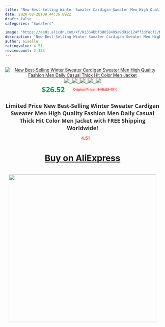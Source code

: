 ```yaml
---
title: "New Best-Selling Winter Sweater Cardigan Sweater Men High Quality Fashion Men Daily Casual Thick Hit Color Men Jacket"
date: 2020-08-28T09:44:36.892Z
draft: false
categories: "Sweaters"

image: "https://ae01.alicdn.com/kf/H1354bbf3d058405a9d91d124ff3dfecfC/New-Best-Selling-Winter-Sweater-Cardigan-Sweater-Men-High-Quality-Fashion-Men-Daily-Casual-Thick-Hit.jpg"
description: "New Best-Selling Winter Sweater Cardigan Sweater Men High Quality Fashion Men Daily Casual Thick Hit Color Men Jacket"
author: Giselle
ratingvalue: 4.51
reviewcount: 2.333
---
```

<br>
<div style="text-align: center;">
<a href="https://s.click.aliexpress.com/e/_A3waoN" target="_blank" rel="nofollow noopener noreferrer"><img alt="New Best-Selling Winter Sweater Cardigan Sweater Men High Quality Fashion Men Daily Casual Thick Hit Color Men Jacket" class="magnifier-image" src="https://ae01.alicdn.com/kf/H1354bbf3d058405a9d91d124ff3dfecfC/New-Best-Selling-Winter-Sweater-Cardigan-Sweater-Men-High-Quality-Fashion-Men-Daily-Casual-Thick-Hit.jpg_640x640.jpg">
<br>
<img style="border:1px solid salmon" src="https://ae01.alicdn.com/kf/H1354bbf3d058405a9d91d124ff3dfecfC/New-Best-Selling-Winter-Sweater-Cardigan-Sweater-Men-High-Quality-Fashion-Men-Daily-Casual-Thick-Hit.jpg_120x120.jpg">&nbsp;&nbsp;<img style="border:1px solid salmon" src="https://ae01.alicdn.com/kf/Hee1bbe9f8c7b4d2590f1d982f31f335b0/New-Best-Selling-Winter-Sweater-Cardigan-Sweater-Men-High-Quality-Fashion-Men-Daily-Casual-Thick-Hit.jpg_120x120.jpg">&nbsp;&nbsp;<img style="border:1px solid salmon" src="https://ae01.alicdn.com/kf/H8c342f1784364ee7bcb7cc138cbbb140Y/New-Best-Selling-Winter-Sweater-Cardigan-Sweater-Men-High-Quality-Fashion-Men-Daily-Casual-Thick-Hit.jpg_120x120.jpg">&nbsp;&nbsp;<img style="border:1px solid salmon" src="https://ae01.alicdn.com/kf/H77ffba26f3084e2e8117962e12a60028Z/New-Best-Selling-Winter-Sweater-Cardigan-Sweater-Men-High-Quality-Fashion-Men-Daily-Casual-Thick-Hit.jpg_120x120.jpg">&nbsp;&nbsp;<img style="border:1px solid salmon" src="https://ae01.alicdn.com/kf/H3b58609abdf742f69131916a05fb459dL/New-Best-Selling-Winter-Sweater-Cardigan-Sweater-Men-High-Quality-Fashion-Men-Daily-Casual-Thick-Hit.jpg_120x120.jpg"></a></div><br0>
<div style="text-align: center;"><span style="background-color: white; border: 0px; box-sizing: border-box; color: seagreen; display: inline-block; font-family: &quot;open sans&quot; , &quot;arial&quot; , &quot;helvetica&quot; , sans-serif , &quot;heiti&quot;; font-size: 24px; font-stretch: inherit; font-weight: 700; line-height: inherit; margin: 0px 10px 0px 0px; padding: 0px; vertical-align: middle;">$26.52 </span>
<span style="background: rgb(255 , 241 , 241); border-radius: 3px; border: 0px; box-sizing: border-box; color: #ff4747; display: inline-block; font-family: inherit; font-size: 12px; font-stretch: inherit; font-style: inherit; font-variant: inherit; font-weight: 600; line-height: inherit; margin: 0px; padding: 2px 5px; transform: scale(0.9); vertical-align: middle;">Original Price : <b style="text-decoration: line-through;">$48.22 </b> 45%&nbsp;&nbsp;</span></div>
<h1 style="color: #333333; display: inline-block; font-family: &quot;open sans&quot; , &quot;arial&quot; , &quot;helvetica&quot; , sans-serif , &quot;heiti&quot;; font-size: 18px; font-stretch: inherit; font-weight: 700; text-align: center;">Limited Price New Best-Selling Winter Sweater Cardigan Sweater Men High Quality Fashion Men Daily Casual Thick Hit Color Men Jacket with FREE Shipping Worldwide!</h1>
<div style="color: #ff4747; text-align: center;">
<img src="https://4.bp.blogspot.com/-M0ZcTcb-5uY/XleCXlxnR4I/AAAAAAAAAEc/OrjgMkXV1oMQFaCRZj5HQwOCBcu3w1FegCPcBGAYYCw/s1600/star.png" style="height: 15px;">&nbsp;<b>4.51</b></div>
<div class="button_cont" align="center"><a class="buynow_a" href="https://s.click.aliexpress.com/e/_A3waoN" target="_blank" rel="nofollow noopener noreferrer"><H1>Buy on AliExpress</H1></a></div><br>
<div class="separator" style="clear: both; text-align: center;">
<img src="https://lh3.googleusercontent.com/-pTy5HemUv9M/XlePHvY0dAI/AAAAAAAAAE4/0nX5iRUoIWY8eMW9Dpxeirr157OZliDIgCLcBGAsYHQ/s1600/badge.gif" width="480">
</div>
